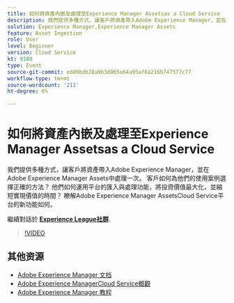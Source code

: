 ```yaml
---
title: 如何將資產內嵌及處理至Experience Manager Assetsas a Cloud Service
description: 我們提供多種方式，讓客戶將資產帶入Adobe Experience Manager，並在Adobe Experience Manager Assets中處理一次。 客戶如何為他們的使用案例選擇正確的方法？ 他們如何運用平台的匯入與處理功能，將投資價值最大化，並縮短實現價值的時間？ 瞭解Adobe Experience Manager AssetsCloud Service平台的新功能如何。
solution: Experience Manager,Experience Manager Assets
feature: Asset Ingestion
role: User
level: Beginner
version: Cloud Service
kt: 9180
type: Event
source-git-commit: edd0bdb28a9b3d065a64a95af6a216b747577c77
workflow-type: tm+mt
source-wordcount: '211'
ht-degree: 6%

---
```


# 如何將資產內嵌及處理至Experience Manager Assetsas a Cloud Service

我們提供多種方式，讓客戶將資產帶入Adobe Experience Manager，並在Adobe Experience Manager Assets中處理一次。 客戶如何為他們的使用案例選擇正確的方法？ 他們如何運用平台的匯入與處理功能，將投資價值最大化，並縮短實現價值的時間？ 瞭解Adobe Experience Manager AssetsCloud Service平台的新功能如何。

繼續對話於 **[Experience League社群](https://adobe.ly/2Zq7dlg)**.

>[!VIDEO](https://video.tv.adobe.com/v/337773/?quality=12&learn=on&hidetitle=true)

## 其他资源

- [Adobe Experience Manager 文档](https://experienceleague.adobe.com/docs/experience-manager-cloud-service.html)
- [Adobe Experience ManagerCloud Service概觀](https://experienceleague.adobe.com/docs/experience-manager-cloud-service/overview/home.html)
- [Adobe Experience Manager 教程](https://experienceleague.adobe.com/docs/experience-manager-tutorials.html)
